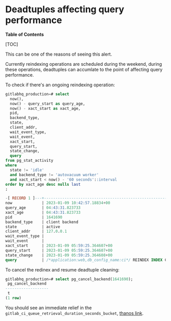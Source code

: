 # Deadtuples affecting query performance

**Table of Contents**

[TOC]

This can be one of the reasons of seeing this alert.

Currently reindexing operations are scheduled during the weekend, during these operations, deadtuples can accumlate to the point of affecting query performance.

To check if there's an ongoing reindexing operation:

```sql
gitlabhq_production=# select
  now(),
  now() - query_start as query_age,
  now() - xact_start as xact_age,
  pid,
  backend_type,
  state,
  client_addr,
  wait_event_type,
  wait_event,
  xact_start,
  query_start,
  state_change,
  query
from pg_stat_activity
where
  state != 'idle'
  and backend_type != 'autovacuum worker'
  and xact_start < now() - '60 seconds'::interval
order by xact_age desc nulls last
;

-[ RECORD 1 ]---+-------------------------------------------------------------------------------------------
now             | 2023-01-09 10:42:57.18834+00
query_age       | 04:43:31.823733
xact_age        | 04:43:31.823733
pid             | 1641690
backend_type    | client backend
state           | active
client_addr     | 127.0.0.1
wait_event_type |
wait_event      |
xact_start      | 2023-01-09 05:59:25.364607+00
query_start     | 2023-01-09 05:59:25.364607+00
state_change    | 2023-01-09 05:59:25.364608+00
query           | /*application:web,db_config_name:ci*/ REINDEX INDEX CONCURRENTLY "public"."ci_builds_pkey"
```

To cancel the redinex and resume deadtuple cleaning:

```sql
gitlabhq_production=# select pg_cancel_backend(1641690);
 pg_cancel_backend
-------------------
 t
(1 row)
```

You should see an immediate relief in the `gitlab_ci_queue_retrieval_duration_seconds_bucket`, [thanos link](https://thanos.gitlab.net/graph?g0.expr=histogram_quantile(%0A%20%200.950000%2C%0A%20%20sum%20by%20(env%2Cenvironment%2Ctier%2Cstage%2Cle)%20(%0A%20%20%20%20rate(gitlab_ci_queue_retrieval_duration_seconds_bucket%7Benvironment%3D%22gprd%22%2Cstage%3D%22cny%22%7D%5B5m%5D)%0A%20%20)%0A)%0A&g0.tab=0&g0.stacked=0&g0.range_input=6h&g0.max_source_resolution=0s&g0.deduplicate=1&g0.partial_response=0&g0.store_matches=%5B%5D).
